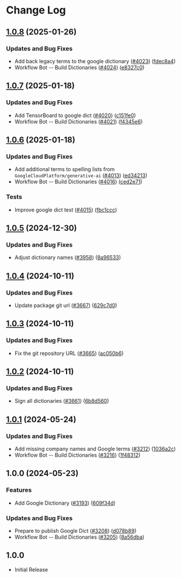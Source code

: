 # Change Log

## [1.0.8](https://github.com/khulnasoft/codetypo/compare/@codetypo/dict-google@1.0.7...@codetypo/dict-google@1.0.8) (2025-01-26)


### Updates and Bug Fixes

* Add back legacy terms to the google dictionary ([#4023](https://github.com/khulnasoft/codetypo/issues/4023)) ([fdec8a4](https://github.com/khulnasoft/codetypo/commit/fdec8a43d8b8ad1106da25bd7863d46cefc59074))
* Workflow Bot -- Build Dictionaries ([#4024](https://github.com/khulnasoft/codetypo/issues/4024)) ([e8327c0](https://github.com/khulnasoft/codetypo/commit/e8327c07f632a05e32afb99d055ad460420aac39))

## [1.0.7](https://github.com/khulnasoft/codetypo/compare/@codetypo/dict-google@1.0.6...@codetypo/dict-google@1.0.7) (2025-01-18)


### Updates and Bug Fixes

* Add TensorBoard to google dict ([#4020](https://github.com/khulnasoft/codetypo/issues/4020)) ([c151fe0](https://github.com/khulnasoft/codetypo/commit/c151fe0e9af68396eeaad4ea6eead3f807298e51))
* Workflow Bot -- Build Dictionaries ([#4021](https://github.com/khulnasoft/codetypo/issues/4021)) ([f4345e6](https://github.com/khulnasoft/codetypo/commit/f4345e63ffc2fbe025eaf74d1d5a78d9b481b643))

## [1.0.6](https://github.com/khulnasoft/codetypo/compare/@codetypo/dict-google@1.0.5...@codetypo/dict-google@1.0.6) (2025-01-18)


### Updates and Bug Fixes

* Add additional terms to spelling lists from `GoogleCloudPlatform/generative-ai` ([#4013](https://github.com/khulnasoft/codetypo/issues/4013)) ([ed34213](https://github.com/khulnasoft/codetypo/commit/ed342139c37a50c7fd35ea6b15e54947076686c7))
* Workflow Bot -- Build Dictionaries ([#4016](https://github.com/khulnasoft/codetypo/issues/4016)) ([ced2e71](https://github.com/khulnasoft/codetypo/commit/ced2e7193013a4011555a690171431d4cab6734f))


### Tests

* Improve google dict test ([#4015](https://github.com/khulnasoft/codetypo/issues/4015)) ([fbc1ccc](https://github.com/khulnasoft/codetypo/commit/fbc1cccf607a083849aaf4234f96129eba75730b))

## [1.0.5](https://github.com/khulnasoft/codetypo/compare/@codetypo/dict-google@1.0.4...@codetypo/dict-google@1.0.5) (2024-12-30)


### Updates and Bug Fixes

* Adjust dictionary names ([#3958](https://github.com/khulnasoft/codetypo/issues/3958)) ([8a96533](https://github.com/khulnasoft/codetypo/commit/8a96533bec21280103740868b81559437c413501))

## [1.0.4](https://github.com/khulnasoft/codetypo/compare/@codetypo/dict-google@1.0.3...@codetypo/dict-google@1.0.4) (2024-10-11)


### Updates and Bug Fixes

* Update package git url ([#3667](https://github.com/khulnasoft/codetypo/issues/3667)) ([629c7d0](https://github.com/khulnasoft/codetypo/commit/629c7d0a5e1bacad1d3874b1f8372edc3494ef97))

## [1.0.3](https://github.com/khulnasoft/codetypo/compare/@codetypo/dict-google@1.0.2...@codetypo/dict-google@1.0.3) (2024-10-11)


### Updates and Bug Fixes

* Fix the git repository URL ([#3665](https://github.com/khulnasoft/codetypo/issues/3665)) ([ac050b6](https://github.com/khulnasoft/codetypo/commit/ac050b697d57820109995e92fac5ccc32ced1723))

## [1.0.2](https://github.com/khulnasoft/codetypo/compare/@codetypo/dict-google@1.0.1...@codetypo/dict-google@1.0.2) (2024-10-11)


### Updates and Bug Fixes

* Sign all dictionaries ([#3661](https://github.com/khulnasoft/codetypo/issues/3661)) ([6b8d560](https://github.com/khulnasoft/codetypo/commit/6b8d560cf51a593458ce42bca415859f872cfc97))

## [1.0.1](https://github.com/khulnasoft/codetypo/compare/@codetypo/dict-google@1.0.0...@codetypo/dict-google@1.0.1) (2024-05-24)


### Updates and Bug Fixes

* Add missing company names and Google terms ([#3212](https://github.com/khulnasoft/codetypo/issues/3212)) ([1036a2c](https://github.com/khulnasoft/codetypo/commit/1036a2c0033d1c8788a653d1e1235ebcaab2a850))
* Workflow Bot -- Build Dictionaries ([#3216](https://github.com/khulnasoft/codetypo/issues/3216)) ([1f48312](https://github.com/khulnasoft/codetypo/commit/1f483125280d927cfb94faca357f5b18baa5c29c))

## 1.0.0 (2024-05-23)


### Features

* Add Google Dictionary ([#3193](https://github.com/khulnasoft/codetypo/issues/3193)) ([609f34d](https://github.com/khulnasoft/codetypo/commit/609f34d46b63cd66447925e75e80691f899c630e))


### Updates and Bug Fixes

* Prepare to publish Google Dict ([#3208](https://github.com/khulnasoft/codetypo/issues/3208)) ([d078b89](https://github.com/khulnasoft/codetypo/commit/d078b896d10779e0603eeaaaeea9fc00eddcbb40))
* Workflow Bot -- Build Dictionaries ([#3205](https://github.com/khulnasoft/codetypo/issues/3205)) ([8a56dba](https://github.com/khulnasoft/codetypo/commit/8a56dba2acc59b9b1345d7657cd7aefcb4932824))

## 1.0.0

- Initial Release
